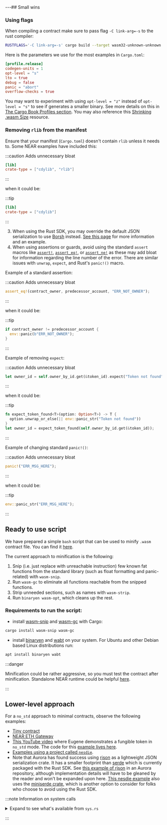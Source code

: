 ---## Small wins

### Using flags

When compiling a contract make sure to pass flag `-C link-arg=-s` to the rust compiler:

```bash
RUSTFLAGS='-C link-arg=-s' cargo build --target wasm32-unknown-unknown --release
```

Here is the parameters we use for the most examples in `Cargo.toml`:

```toml
[profile.release]
codegen-units = 1
opt-level = "s"
lto = true
debug = false
panic = "abort"
overflow-checks = true
```

You may want to experiment with using `opt-level = "z"` instead of `opt-level = "s"` to see if generates a smaller binary. See more details on this in [The Cargo Book Profiles section](https://doc.rust-lang.org/cargo/reference/profiles.html#opt-level). You may also reference this [Shrinking .wasm Size](https://rustwasm.github.io/book/reference/code-size.html#tell-llvm-to-optimize-for-size-instead-of-speed) resource.

### Removing `rlib` from the manifest

Ensure that your manifest (`Cargo.toml`) doesn't contain `rlib` unless it needs to. Some NEAR examples have included this:

:::caution Adds unnecessary bloat

```toml
[lib]
crate-type = ["cdylib", "rlib"]
```
:::

  when it could be:

:::tip

```toml
[lib]
crate-type = ["cdylib"]
```
:::

3. When using the Rust SDK, you may override the default JSON serialization to use [Borsh](https://borsh.io) instead. [See this page](./serialization-interface.md#overriding-serialization-protocol-default) for more information and an example.
4. When using assertions or guards, avoid using the standard `assert` macros like [`assert!`](https://doc.rust-lang.org/std/macro.assert.html), [`assert_eq!`](https://doc.rust-lang.org/std/macro.assert_eq.html), or [`assert_ne!`](https://doc.rust-lang.org/std/macro.assert_ne.html) as these may add bloat for information regarding the line number of the error. There are similar issues with `unwrap`, `expect`, and Rust's `panic!()` macro.

  Example of a standard assertion:

  :::caution Adds unnecessary bloat

  ```rust
  assert_eq!(contract_owner, predecessor_account, "ERR_NOT_OWNER");
  ```
  :::

  when it could be:

  :::tip

  ```rust
  if contract_owner != predecessor_account {
    env::panic(b"ERR_NOT_OWNER");
  }
  ```
  :::

  Example of removing `expect`:

  :::caution Adds unnecessary bloat

  ```rust
  let owner_id = self.owner_by_id.get(&token_id).expect("Token not found");
  ```
  :::

  when it could be:

  :::tip

  ```rust
  fn expect_token_found<T>(option: Option<T>) -> T {
    option.unwrap_or_else(|| env::panic_str("Token not found"))
  }
  let owner_id = expect_token_found(self.owner_by_id.get(&token_id));  
  ```
  :::

  Example of changing standard `panic!()`:

  :::caution Adds unnecessary bloat

  ```rust
  panic!("ERR_MSG_HERE"); 
  ```
  :::

  when it could be:

  :::tip

  ```rust
  env::panic_str("ERR_MSG_HERE");  
  ```
  :::

## Ready to use script
We have prepared a simple `bash` script that can be used to minify `.wasm` contract file. You can find it [here](https://github.com/near/near-sdk-rs/blob/master/minifier/minify.sh).

The current approach to minification is the following:
1. Snip (i.e. just replace with unreachable instruction) few known fat functions from the standard library (such as float formatting and panic-related) with `wasm-snip`.
2. Run `wasm-gc` to eliminate all functions reachable from the snipped functions.
3. Strip unneeded sections, such as names with `wasm-strip`.
4. Run `binaryen wasm-opt`, which cleans up the rest.

### Requirements to run the script:
- install [wasm-snip](https://docs.rs/wasm-snip/0.4.0/wasm_snip/) and [wasm-gc](https://docs.rs/crate/wasm-gc/0.1.6) with Cargo:
```bash
cargo install wasm-snip wasm-gc
```
- install [binaryen](https://github.com/WebAssembly/binaryen) and [wabt](https://github.com/WebAssembly/wabt) on your system. For Ubuntu and other Debian based Linux distributions run:
```bash
apt install binaryen wabt
```

:::danger

Minification could be rather aggressive, so you must test the contract after minification. Standalone NEAR runtime could be helpful [here](https://github.com/nearprotocol/nearcore/tree/master/runtime/near-vm-runner).

:::

## Lower-level approach

For a `no_std` approach to minimal contracts, observe the following examples:

- [Tiny contract](https://github.com/near/nearcore/tree/1e7c6613f65c23f87adf2c92e3d877f4ffe666ea/runtime/near-test-contracts/tiny-contract-rs)
- [NEAR ETH Gateway](https://github.com/ilblackdragon/near-eth-gateway/blob/master/proxy/src/lib.rs)
- [This YouTube video](https://youtu.be/Hy4VBSCqnsE) where Eugene demonstrates a fungible token in `no_std` mode. The code for this [example lives here](https://github.com/near/core-contracts/pull/88).
- [Examples using a project called `nesdie`](https://github.com/austinabell/nesdie/tree/main/examples).
- Note that Aurora has found success using [rjson](https://crates.io/crates/rjson) as a lightweight JSON serialization crate. It has a smaller footprint than [serde](https://crates.io/crates/serde) which is currently packaged with the Rust SDK. See [this example of rjson](https://github.com/aurora-is-near/aurora-engine/blob/65a1d11fcd16192cc1bda886c62005c603189a24/src/json.rs#L254) in an Aurora repository, although implementation details will have to be gleaned by the reader and won't be expanded upon here. [This nesdie example](https://github.com/austinabell/nesdie/blob/bb6beb77e32cd54077ac54bf028f262a9dfb6ad0/examples/multisig/src/utils/json/vector.rs#L26-L30) also uses the [miniserde crate](https://crates.io/crates/miniserde), which is another option to consider for folks who choose to avoid using the Rust SDK.

:::note Information on system calls

<details>
  <summary>Expand to see what's available from <code>sys.rs</code></summary>

```
404: Not Found
```

</details>

:::
